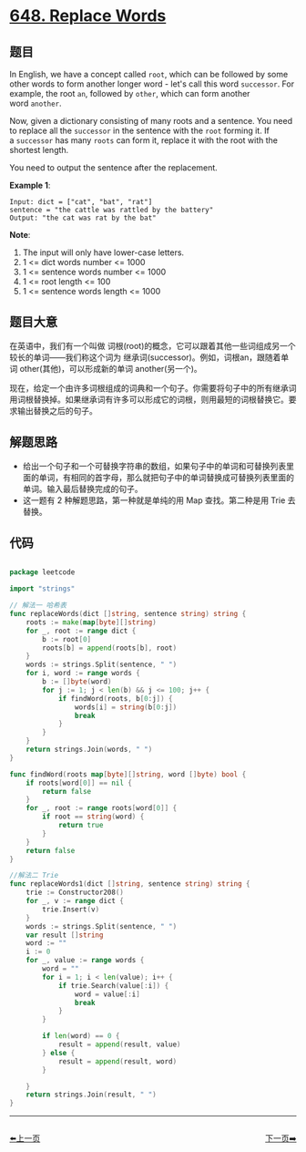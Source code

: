 # [648. Replace Words](https://leetcode.com/problems/replace-words/)


## 题目

In English, we have a concept called `root`, which can be followed by some other words to form another longer word - let's call this word `successor`. For example, the root `an`, followed by `other`, which can form another word `another`.

Now, given a dictionary consisting of many roots and a sentence. You need to replace all the `successor` in the sentence with the `root` forming it. If a `successor` has many `roots` can form it, replace it with the root with the shortest length.

You need to output the sentence after the replacement.

**Example 1**:

    Input: dict = ["cat", "bat", "rat"]
    sentence = "the cattle was rattled by the battery"
    Output: "the cat was rat by the bat"

**Note**:

1. The input will only have lower-case letters.
2. 1 <= dict words number <= 1000
3. 1 <= sentence words number <= 1000
4. 1 <= root length <= 100
5. 1 <= sentence words length <= 1000


## 题目大意

在英语中，我们有一个叫做 词根(root)的概念，它可以跟着其他一些词组成另一个较长的单词——我们称这个词为 继承词(successor)。例如，词根an，跟随着单词 other(其他)，可以形成新的单词 another(另一个)。

现在，给定一个由许多词根组成的词典和一个句子。你需要将句子中的所有继承词用词根替换掉。如果继承词有许多可以形成它的词根，则用最短的词根替换它。要求输出替换之后的句子。



## 解题思路


- 给出一个句子和一个可替换字符串的数组，如果句子中的单词和可替换列表里面的单词，有相同的首字母，那么就把句子中的单词替换成可替换列表里面的单词。输入最后替换完成的句子。
- 这一题有 2 种解题思路，第一种就是单纯的用 Map 查找。第二种是用 Trie 去替换。


## 代码

```go

package leetcode

import "strings"

// 解法一 哈希表
func replaceWords(dict []string, sentence string) string {
	roots := make(map[byte][]string)
	for _, root := range dict {
		b := root[0]
		roots[b] = append(roots[b], root)
	}
	words := strings.Split(sentence, " ")
	for i, word := range words {
		b := []byte(word)
		for j := 1; j < len(b) && j <= 100; j++ {
			if findWord(roots, b[0:j]) {
				words[i] = string(b[0:j])
				break
			}
		}
	}
	return strings.Join(words, " ")
}

func findWord(roots map[byte][]string, word []byte) bool {
	if roots[word[0]] == nil {
		return false
	}
	for _, root := range roots[word[0]] {
		if root == string(word) {
			return true
		}
	}
	return false
}

//解法二 Trie
func replaceWords1(dict []string, sentence string) string {
	trie := Constructor208()
	for _, v := range dict {
		trie.Insert(v)
	}
	words := strings.Split(sentence, " ")
	var result []string
	word := ""
	i := 0
	for _, value := range words {
		word = ""
		for i = 1; i < len(value); i++ {
			if trie.Search(value[:i]) {
				word = value[:i]
				break
			}
		}

		if len(word) == 0 {
			result = append(result, value)
		} else {
			result = append(result, word)
		}

	}
	return strings.Join(result, " ")
}

```


----------------------------------------------
<div style="display: flex;justify-content: space-between;align-items: center;">
<p><a href="https://books.halfrost.com/leetcode/ChapterFour/0600~0699/0647.Palindromic-Substrings/">⬅️上一页</a></p>
<p><a href="https://books.halfrost.com/leetcode/ChapterFour/0600~0699/0653.Two-Sum-IV-Input-is-a-BST/">下一页➡️</a></p>
</div>
